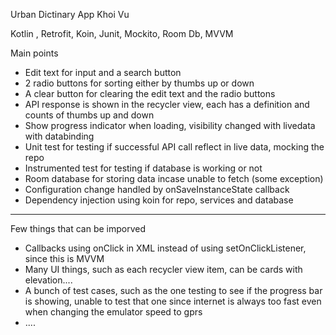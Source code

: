Urban Dictinary App
Khoi Vu

Kotlin , Retrofit, Koin, Junit, Mockito, Room Db, MVVM

Main points
- Edit text for input and a search button
- 2 radio buttons for sorting either by thumbs up or down
- A clear button for clearing the edit text and the radio buttons
- API response is shown in the recycler view, each has a definition and counts of thumbs up and down
- Show progress indicator when loading, visibility changed with livedata with databinding
- Unit test for testing if successful API call reflect in live data, mocking the repo
- Instrumented test for testing if database is working or not
- Room database for storing data incase unable to fetch (some exception)
- Configuration change handled by onSaveInstanceState callback
- Dependency injection using koin for repo, services and database
-------------------------------------------------------------------------------

Few things that can be imporved
- Callbacks using onClick in XML instead of using setOnClickListener, since this is MVVM
- Many UI things, such as each recycler view item, can be cards with elevation....
- A bunch of test cases, such as the one testing to see if the progress bar is showing, unable to test that one since internet is always too fast even when changing the emulator speed to gprs
- ....


